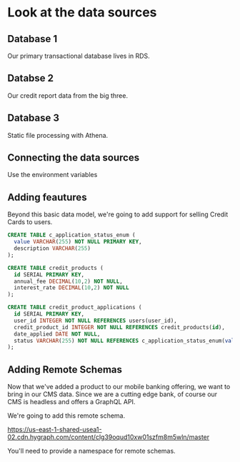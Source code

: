 # Look at the data sources

## Database 1

Our primary transactional database lives in RDS.

## Databse 2

Our credit report data from the big three.

## Database 3

Static file processing with Athena.

## Connecting the data sources

Use the environment variables

## Adding feautures

Beyond this basic data model, we're going to add support for selling Credit Cards to users.

```sql
CREATE TABLE c_application_status_enum (
  value VARCHAR(255) NOT NULL PRIMARY KEY,
  description VARCHAR(255)
);

CREATE TABLE credit_products (
  id SERIAL PRIMARY KEY,
  annual_fee DECIMAL(10,2) NOT NULL,
  interest_rate DECIMAL(10,2) NOT NULL
);

CREATE TABLE credit_product_applications (
  id SERIAL PRIMARY KEY,
  user_id INTEGER NOT NULL REFERENCES users(user_id),
  credit_product_id INTEGER NOT NULL REFERENCES credit_products(id),
  date_applied DATE NOT NULL,
  status VARCHAR(255) NOT NULL REFERENCES c_application_status_enum(value)
);
```

## Adding Remote Schemas

Now that we've added a product to our mobile banking offering, we want to bring in our CMS data. Since we are a cutting edge bank, of course our CMS is headless and offers a GraphQL API.

We're going to add this remote schema.

https://us-east-1-shared-usea1-02.cdn.hygraph.com/content/clg39oqud10xw01szfm8m5wln/master

You'll need to provide a namespace for remote schemas.

